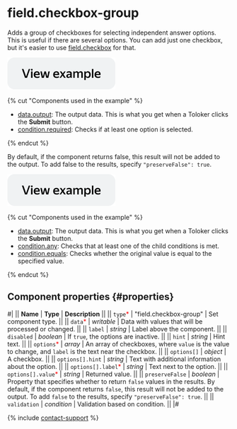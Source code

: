 # field.checkbox-group

Adds a group of checkboxes for selecting independent answer options. This is useful if there are several options. You can add just one checkbox, but it's easier to use [field.checkbox](field.checkbox.md) for that.

[![View example in the sandbox](../_images/buttons/view-example.svg)](https://ya.cc/t/qeQoTGCe47BNW2)

{% cut "Components used in the example" %}

- [data.output](../operations/work-with-data.md): The output data. This is what you get when a Toloker clicks the **Submit** button.
- [condition.required](condition.required.md): Checks if at least one option is selected.

{% endcut %}

By default, if the component returns false, this result will not be added to the output. To add false to the results, specify `"preserveFalse": true`.

[![View example in the sandbox](../_images/buttons/view-example.svg)](https://ya.cc/t/Mo_S234j47BPYs)

{% cut "Components used in the example" %}

- [data.output](../operations/work-with-data.md): The output data. This is what you get when a Toloker clicks the **Submit** button.
- [condition.any](condition.any.md): Checks that at least one of the child conditions is met.
- [condition.equals](condition.equals.md): Checks whether the original value is equal to the specified value.

{% endcut %}

## Component properties {#properties}

#|
|| **Name** | **Type** | **Description** ||
|| `type`<span style="color: red">\*</span> | "field.checkbox-group" | Set component type. ||
|| `data`<span style="color: red">\*</span> | _writable_ | Data with values that will be processed or changed. ||
|| `label` | _string_ | Label above the component. ||
|| `disabled` | _boolean_ | If `true`, the options are inactive. ||
|| `hint` | _string_ | Hint text. ||
|| `options`<span style="color: red">\*</span> | _array_ | An array of checkboxes, where `value` is the value to change, and `label` is the text near the checkbox. ||
|| `options[]` | _object_ | A checkbox. ||
|| `options[].hint` | _string_ | Text with additional information about the option. ||
|| `options[].label`<span style="color: red">\*</span> | _string_ | Text next to the option. ||
|| `options[].value`<span style="color: red">\*</span> | _string_ | Returned value. ||
|| `preserveFalse` | _boolean_ | Property that specifies whether to return `false` values in the results. By default, if the component returns `false`, this result will not be added to the output. To add `false` to the results, specify `"preserveFalse": true`. ||
|| `validation` | _condition_ | Validation based on condition. ||
|#

{% include [contact-support](../_includes/contact-support.md) %}

